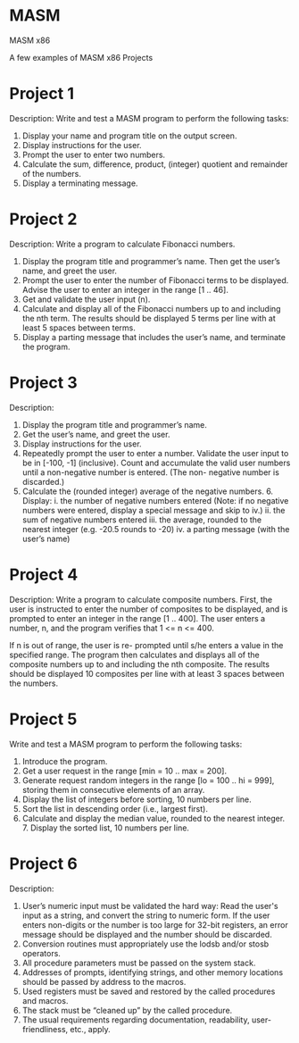 # MASM
MASM x86

A few examples of MASM x86 Projects


# Project 1
 Description: Write and test a MASM program to perform the following tasks:

1. Display your name and program title on the output screen.
2. Display instructions for the user.
3. Prompt the user to enter two numbers.
4. Calculate the sum, difference, product, (integer) quotient and remainder of the numbers.
5. Display a terminating message.

# Project 2
Description: Write a program to calculate Fibonacci numbers.
1. Display the program title and programmer’s name. Then get the user’s name, and greet the user.
2. Prompt the user to enter the number of Fibonacci terms to be displayed. Advise the user to enter an integer in the range [1 .. 46].
3. Get and validate the user input (n).
4. Calculate and display all of the Fibonacci numbers up to and including the nth term. The results should be displayed 5 terms per line with at least 5 spaces between terms.
5. Display a parting message that includes the user’s name, and terminate the program.

# Project 3
 Description:
1. Display the program title and programmer’s name.
2. Get the user’s name, and greet the user.
3. Display instructions for the user.
4. Repeatedly prompt the user to enter a number. Validate the user input to be in [-100, -1] (inclusive).
		Count and accumulate the valid user numbers until a non-negative number is entered. (The non-
		negative number is discarded.)
5. Calculate the (rounded integer) average of the negative numbers. 6. Display:
	i. the number of negative numbers entered (Note: if no negative numbers were entered, display a special message and skip to iv.)
	ii. the sum of negative numbers entered
	iii. the average, rounded to the nearest integer (e.g. -20.5 rounds to -20)
	iv. a parting message (with the user’s name)

# Project 4
 Description:
 Write a program to calculate composite numbers. First, the user is instructed to enter the number of composites to be displayed, and is prompted to enter an integer in the range [1 .. 400]. The user enters a number, n, and the program verifies that 1 <= n <= 400.

 If n is out of range, the user is re- prompted until s/he enters a value in the specified range. The program then calculates and displays all of the composite numbers up to and including the nth composite. The results should be displayed 10 composites per line with at least 3 spaces between the numbers.

# Project 5
 Write and test a MASM program to perform the following tasks:
 1. Introduce the program.
 2. Get a user request in the range [min = 10 .. max = 200].
 3. Generate request random integers in the range [lo = 100 .. hi = 999], storing them in consecutive elements
 of an array.
 4. Display the list of integers before sorting, 10 numbers per line.
 5. Sort the list in descending order (i.e., largest first).
 6. Calculate and display the median value, rounded to the nearest integer. 7. Display the sorted list, 10 numbers per line.

# Project 6
 Description:
1. User’s numeric input must be validated the hard way: Read the user's input as a string, and convert the string to numeric form. If the user enters non-digits or the number is too large for 32-bit registers, an error message should be displayed and the number should be discarded.
2. Conversion routines must appropriately use the lodsb and/or stosb operators.
3. All procedure parameters must be passed on the system stack.
4. Addresses of prompts, identifying strings, and other memory locations should be passed by address to the macros.
5. Used registers must be saved and restored by the called procedures and macros.
6. The stack must be “cleaned up” by the called procedure.
7. The usual requirements regarding documentation, readability, user-friendliness, etc., apply.

